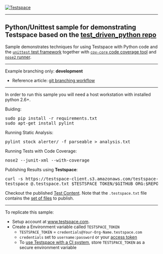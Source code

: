 [![Testspace](http://www.testspace.com/img/Testspace.png)](http://www.testspace.com)

***

## Python/Unittest sample for demonstrating Testspace based on the [test_driven_python repo](https://github.com/siddhi/test_driven_python)

Sample demonstrates techniques for using Testspace with Python code and the [`unittest` test framework](https://docs.python.org/2/library/unittest.html) together with [`cov-core` code coverage tool](https://pypi.python.org/pypi/cov-core) and [`nose2` runner](https://github.com/nose-devs/nose2).

***

Example branching only: **development**

* Reference article: [git branching workflow](https://git-scm.com/book/en/v1/Git-Branching-Branching-Workflows)

*** 

In order to run this sample you will need a host workstation with installed python 2.6+.

Buiding:

<pre>
sudo pip install -r requirements.txt
sudo apt-get install pylint
</pre>


Running Static Analysis: 
<pre>
pylint stock_alerter/ -f parseable > analysis.txt
</pre> 

Running Tests with Code Coverage: 

<pre>
nose2 --junit-xml --with-coverage
</pre> 


Publishing Results using **Testspace**: 

<pre>
curl -s https://testspace-client.s3.amazonaws.com/testspace-linux.tgz | sudo tar -zxvf- -C /usr/local/bin
testspace @.testspace.txt $TESTSPACE_TOKEN/$GITHUB_ORG:$REPO_NAME/$BRANCH_NAME#$BUILD_NUMBER
</pre> 

Checkout the published [Test Content](https://samples.testspace.com/projects/testspace-samples:python.unittest). Note that the `.testspace.txt` file contains the [set of files](http://help.testspace.com/how-to:publish-content#publishing-via-content-list-file) to publish. 

***

To replicate this sample: 
  - Setup account at www.testspace.com.
  - Create a Environment variable called `TESTSPACE_TOKEN`
     - `TESTSPACE_TOKEN` = `credentials@Your-Org-Name.testspace.com`
     - `credentials` set to `username:password` or your [access token](http://help.testspace.com/reference:client-reference#login-credentials)
     - To [use Testspace with a CI system](http://help.testspace.com/how-to:add-to-ci-workflow), store `TESTSPACE_TOKEN` as a secure environment variable